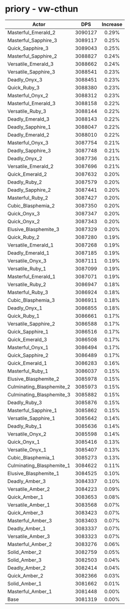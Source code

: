 # priory - vw-cthun
| Actor | DPS | Increase |
|---|:---:|:---:|
|Masterful_Emerald_2|3090127|0.29%|
|Masterful_Sapphire_3|3089117|0.25%|
|Quick_Sapphire_3|3089043|0.25%|
|Masterful_Sapphire_2|3088827|0.24%|
|Versatile_Emerald_3|3088662|0.24%|
|Versatile_Sapphire_3|3088541|0.23%|
|Deadly_Onyx_3|3088451|0.23%|
|Quick_Ruby_3|3088380|0.23%|
|Masterful_Onyx_2|3088312|0.23%|
|Masterful_Emerald_3|3088158|0.22%|
|Versatile_Ruby_3|3088144|0.22%|
|Deadly_Emerald_3|3088143|0.22%|
|Deadly_Sapphire_1|3088047|0.22%|
|Deadly_Emerald_2|3088010|0.22%|
|Masterful_Onyx_3|3087754|0.21%|
|Deadly_Sapphire_3|3087748|0.21%|
|Deadly_Onyx_2|3087736|0.21%|
|Versatile_Emerald_2|3087696|0.21%|
|Quick_Emerald_2|3087632|0.20%|
|Deadly_Ruby_2|3087579|0.20%|
|Deadly_Sapphire_2|3087441|0.20%|
|Masterful_Ruby_2|3087427|0.20%|
|Cubic_Blasphemia_2|3087350|0.20%|
|Quick_Onyx_3|3087347|0.20%|
|Quick_Onyx_2|3087343|0.20%|
|Elusive_Blasphemite_3|3087329|0.20%|
|Quick_Ruby_2|3087280|0.19%|
|Versatile_Emerald_1|3087268|0.19%|
|Deadly_Emerald_1|3087185|0.19%|
|Versatile_Onyx_3|3087111|0.19%|
|Versatile_Ruby_1|3087099|0.19%|
|Masterful_Emerald_1|3087071|0.19%|
|Versatile_Ruby_2|3086947|0.18%|
|Masterful_Ruby_3|3086924|0.18%|
|Cubic_Blasphemia_3|3086911|0.18%|
|Deadly_Onyx_1|3086855|0.18%|
|Quick_Ruby_1|3086661|0.17%|
|Versatile_Sapphire_2|3086588|0.17%|
|Quick_Sapphire_1|3086516|0.17%|
|Quick_Emerald_3|3086508|0.17%|
|Masterful_Onyx_1|3086494|0.17%|
|Quick_Sapphire_2|3086489|0.17%|
|Quick_Emerald_1|3086283|0.16%|
|Masterful_Ruby_1|3086037|0.15%|
|Elusive_Blasphemite_2|3085978|0.15%|
|Culminating_Blasphemite_2|3085973|0.15%|
|Culminating_Blasphemite_3|3085882|0.15%|
|Deadly_Ruby_3|3085876|0.15%|
|Masterful_Sapphire_1|3085862|0.15%|
|Versatile_Sapphire_1|3085642|0.14%|
|Deadly_Ruby_1|3085636|0.14%|
|Versatile_Onyx_2|3085598|0.14%|
|Quick_Onyx_1|3085416|0.13%|
|Versatile_Onyx_1|3085407|0.13%|
|Cubic_Blasphemia_1|3085273|0.13%|
|Culminating_Blasphemite_1|3084622|0.11%|
|Elusive_Blasphemite_1|3084525|0.10%|
|Deadly_Amber_3|3084337|0.10%|
|Versatile_Amber_2|3084223|0.09%|
|Quick_Amber_1|3083653|0.08%|
|Versatile_Amber_1|3083568|0.07%|
|Quick_Amber_3|3083423|0.07%|
|Masterful_Amber_3|3083403|0.07%|
|Deadly_Amber_1|3083337|0.07%|
|Versatile_Amber_3|3083323|0.07%|
|Masterful_Amber_2|3083276|0.06%|
|Solid_Amber_2|3082759|0.05%|
|Solid_Amber_3|3082503|0.04%|
|Deadly_Amber_2|3082414|0.04%|
|Quick_Amber_2|3082366|0.03%|
|Solid_Amber_1|3081662|0.01%|
|Masterful_Amber_1|3081448|0.00%|
|Base|3081319|0.00%|
